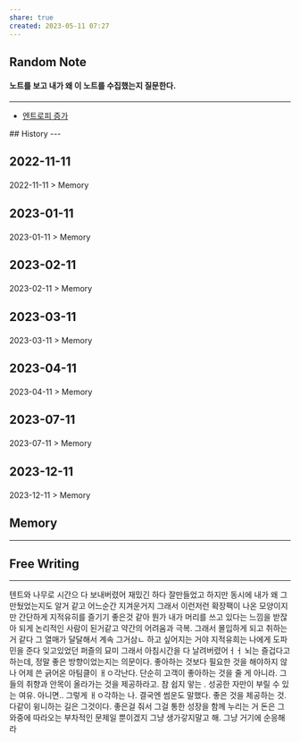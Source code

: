 ```yaml
---
share: true
created: 2023-05-11 07:27
---
```


## Random Note
#### 노트를 보고 내가 왜 이 노트를 수집했는지 질문한다.
---
<p><span><ul>
<li><a data-tooltip-position="top" aria-label="Infinity Drawer/엔트로피 증가.md" data-href="Infinity Drawer/엔트로피 증가.md" href="Infinity Drawer/엔트로피 증가.md" class="internal-link" target="_blank" rel="noopener">엔트로피 증가</a></li>
</ul></span></p>
## History
---
<h2><span><p>2022-11-11</p></span></h2><p><span><p><span alt="2022-11-11 > Memory" src="2022-11-11#Memory" class="internal-embed">2022-11-11 &gt; Memory</span></p></span></p><h2><span><p>2023-01-11</p></span></h2><p><span><p><span alt="2023-01-11 > Memory" src="2023-01-11#Memory" class="internal-embed">2023-01-11 &gt; Memory</span></p></span></p><h2><span><p>2023-02-11</p></span></h2><p><span><p><span alt="2023-02-11 > Memory" src="2023-02-11#Memory" class="internal-embed">2023-02-11 &gt; Memory</span></p></span></p><h2><span><p>2023-03-11</p></span></h2><p><span><p><span alt="2023-03-11 > Memory" src="2023-03-11#Memory" class="internal-embed">2023-03-11 &gt; Memory</span></p></span></p><h2><span><p>2023-04-11</p></span></h2><p><span><p><span alt="2023-04-11 > Memory" src="2023-04-11#Memory" class="internal-embed">2023-04-11 &gt; Memory</span></p></span></p><h2><span><p>2023-07-11</p></span></h2><p><span><p><span alt="2023-07-11 > Memory" src="2023-07-11#Memory" class="internal-embed">2023-07-11 &gt; Memory</span></p></span></p><h2><span><p>2023-12-11</p></span></h2><p><span><p><span alt="2023-12-11 > Memory" src="2023-12-11#Memory" class="internal-embed">2023-12-11 &gt; Memory</span></p></span></p>


## Memory
---




## Free Writing
---
텐트와 나무로 시간으 다 보내버렸어
재밌긴 하다 잘만들었고
하지만 동시에 내가 왜 그만뒀었는지도 알거 같고
어느순간 지겨운거지
그래서 이런저런 확장팩이 나온 모양이지만
간단하게 지적유히를 즐기기 좋은것 같아
뭔가 내가 머리를 쓰고 있다는 느낌을 받잖아
되게 논리적인 사람이 된거같고
약간의 어려움과 극복. 그래서 몰입하게 되고 취하는거 같다
그 열매가 달달해서 계속 그거삼ㄴ 하고 싶어지는 거야
지적유희는 나에게 도파민을 준다
잊고있었던 퍼즐의 묘미
그래서 아침시간을 다 날려버렸어ㅓㅓ
뇌는 즐겁다고 하는데, 정말 좋은 방향이었는지는 의문이다. 좋아하는 것보다 필요한 것을 해야하지 않나
어제 쓴 긁어온 아팀클이 ㅐㅇ각난다.
단순히 고객이 좋아하는 것을 줄 게 아니라. 그들의 취향과 안목이 올라가는 것을 제공하라고. 참 쉽지 앟는 . 성공한 자만이 부릴 수 있는 여유. 아니면.. 그렇게 ㅐㅇ각하는 나. 
결국엔 썸운도 말했다. 좋은 것을 제공하는 것. 다같이 윙니하는 길은 그것이다. 좋은걸 줘서 그걸 통한 성장을 함께 누리는 거
돈은 그와중에 따라오는 부차적인 문제일 뿐이겠지
그냥 생가갛지말고 해. 그냥 거기에 순응해라
